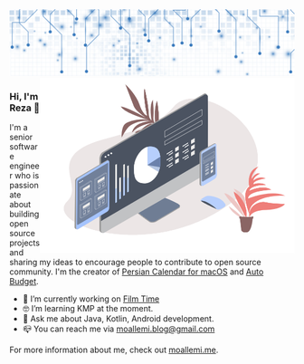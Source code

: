 <img src="https://github.com/moallemi/moallemi/blob/master/resources/header.png?raw=true">

<img align="right" src="https://github.com/moallemi/moallemi/blob/master/resources/right.png?raw=true" width=450px/>

### Hi, I'm Reza 👋

I'm a senior software engineer who is passionate about building open source projects and sharing my ideas to encourage people to contribute to open source community. I'm the creator of [Persian Calendar for macOS](https://apps.apple.com/us/app/id1171425651?mt=12) and [Auto Budget](https://play.google.com/store/apps/details?id=me.moallemi.autobudget&hl=en).

- 📱 I’m currently working on [Film Time](https://github.com/moallemi/Film-Time)
- 🤓 I’m learning KMP at the moment.
- 💬 Ask me about Java, Kotlin, Android development. 
- 📪 You can reach me via moallemi.blog@gmail.com

For more information about me, check out [moallemi.me](https://moallemi.me).

